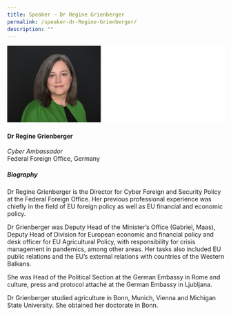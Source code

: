 ```yaml
---
title: Speaker – Dr Regine Grienberger
permalink: /speaker-dr-Regine-Grienberger/
description: ""
---
```

![](/images/Speakers/Regine%20Grienberger.jpg)

#### **Dr Regine Grienberger**

*Cyber Ambassador*  
Federal Foreign Office, Germany

##### **Biography**
Dr Regine Grienberger is the Director for Cyber Foreign and Security Policy at the Federal Foreign Office. Her previous professional experience was chiefly in the field of EU foreign policy as well as EU financial and economic policy. 

Dr Grienberger was Deputy Head of the Minister’s Office (Gabriel, Maas), Deputy Head of Division for European economic and financial policy and desk officer for EU Agricultural Policy, with responsibility for crisis management in pandemics, among other areas. Her tasks also included EU public relations and the EU’s external relations with countries of the Western Balkans. 

She was Head of the Political Section at the German Embassy in Rome and culture, press and protocol attaché at the German Embassy in Ljubljana. 

Dr Grienberger studied agriculture in Bonn, Munich, Vienna and Michigan State University. She obtained her doctorate in Bonn.